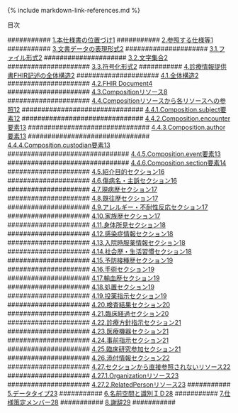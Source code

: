 

{% include markdown-link-references.md %}

目次

########### [1.本仕様書の位置づけ1]()
########### [2.参照する仕様等1]()
########### [3.文書データの表現形式2]()
##################### [3.1.ファイル形式2]()
##################### [3.2.文字集合2]()
##################### [3.3.符号化形式2]()
########### [4.診療情報提供書FHIR記述の全体構造2]()
##################### [4.1.全体構造2]()
##################### [4.2.FHIR Document4]()
##################### [4.3.Compositionリソース8]()
##################### [4.4.Compositionリソースから各リソースへの参照12]()
############################### [4.4.1.Composition.subject要素12]()
############################### [4.4.2.Composition.encounter要素13]()
############################### [4.4.3.Composition.author要素13]()
############################### [4.4.4.Composition.custodian要素13]()
############################### [4.4.5.Composition.event要素13]()
############################### [4.4.6.Composition.section要素14]()
##################### [4.5.紹介目的セクション16]()
##################### [4.6.傷病名・主訴セクション16]()
##################### [4.7.現病歴セクション17]()
##################### [4.8.既往歴セクション17]()
##################### [4.9.アレルギー・不耐性反応セクション17]()
##################### [4.10.家族歴セクション17]()
##################### [4.11.身体所見セクション18]()
##################### [4.12.感染症情報セクション18]()
##################### [4.13.入院時服薬情報セクション18]()
##################### [4.14.社会歴・生活習慣セクション18]()
##################### [4.15.予防接種歴セクション19]()
##################### [4.16.手術セクション19]()
##################### [4.17.輸血歴セクション19]()
##################### [4.18.処置セクション19]()
##################### [4.19.投薬指示セクション19]()
##################### [4.20.検査結果セクション20]()
##################### [4.21.臨床経過セクション20]()
##################### [4.22.診療方針指示セクション21]()
##################### [4.23.医療機器セクション21]()
##################### [4.24.事前指示セクション21]()
##################### [4.25.臨床研究参加セクション21]()
##################### [4.26.添付情報セクション22]()
##################### [4.27.セクションから直接参照されないリソース22]()
##################### [4.27.1.Organizationリソース23]()
##################### [4.27.2.RelatedPersonリソース23]()
########### [5.データタイプ23]()
########### [6.名前空間と識別ＩＤ28]()
########### [7.仕様策定メンバー28]()
########### [8.謝辞29]()
########### 